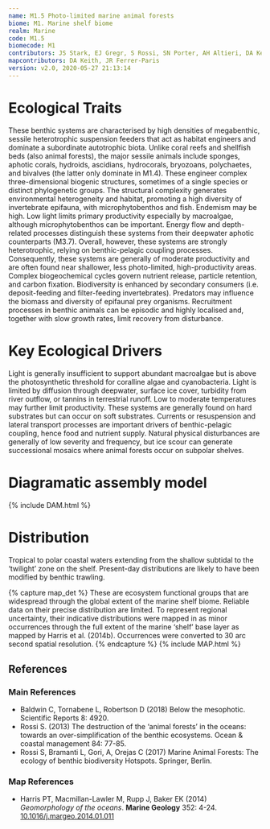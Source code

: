 ```yaml
---
name: M1.5 Photo-limited marine animal forests
biome: M1. Marine shelf biome
realm: Marine
code: M1.5
biomecode: M1
contributors: JS Stark, EJ Gregr, S Rossi, SN Porter, AH Altieri, DA Keith
mapcontributors: DA Keith, JR Ferrer-Paris
version: v2.0, 2020-05-27 21:13:14
---
```

# Ecological Traits
 
These benthic systems are characterised by high densities of megabenthic, sessile heterotrophic suspension feeders that act as habitat engineers and dominate a subordinate autotrophic biota. Unlike coral reefs and shellfish beds (also animal forests), the major sessile animals include sponges, aphotic corals, hydroids, ascidians, hydrocorals, bryozoans, polychaetes, and bivalves (the latter only dominate in M1.4). These engineer complex three-dimensional biogenic structures, sometimes of a single species or distinct phylogenetic groups. The structural complexity generates environmental heterogeneity and habitat, promoting a high diversity of invertebrate epifauna, with microphytobenthos and fish. Endemism may be high. Low light limits primary productivity especially by macroalgae, although microphytobenthos can be important. Energy flow and depth-related processes distinguish these systems from their deepwater aphotic counterparts (M3.7). Overall, however, these systems are strongly heterotrophic, relying on benthic-pelagic coupling processes. Consequently, these systems are generally of moderate productivity and are often found near shallower, less photo-limited, high-productivity areas. Complex biogeochemical cycles govern nutrient release, particle retention, and carbon fixation. Biodiversity is enhanced by secondary consumers (i.e. deposit-feeding and filter-feeding invertebrates). Predators may influence the biomass and diversity of epifaunal prey organisms. Recruitment processes in benthic animals can be episodic and highly localised and, together with slow growth rates, limit recovery from disturbance.
 
# Key Ecological Drivers
 
Light is generally insufficient to support abundant macroalgae but is above the photosynthetic threshold for coralline algae and cyanobacteria. Light is limited by diffusion through deepwater, surface ice cover, turbidity from river outflow, or tannins in terrestrial runoff. Low to moderate temperatures may further limit productivity. These systems are generally found on hard substrates but can occur on soft substrates. Currents or resuspension and lateral transport processes are important drivers of benthic-pelagic coupling, hence food and nutrient supply. Natural physical disturbances are generally of low severity and frequency, but ice scour can generate successional mosaics where animal forests occur on subpolar shelves.
 
# Diagramatic assembly model
 
{% include DAM.html %}
 
# Distribution
 
Tropical to polar coastal waters extending from the shallow subtidal to the ‘twilight’ zone on the shelf. Present-day distributions are likely to have been modified by benthic trawling.

{% capture map_det %}
These are ecosystem functional groups that are widespread through the global extent of the marine shelf biome. Reliable data on their precise distribution are limited. To represent regional uncertainty, their indicative distributions were mapped in as minor occurrences through the full extent of the marine ‘shelf’ base layer as mapped by Harris et al. (2014b). Occurrences were converted to 30 arc second spatial resolution.
{% endcapture %}
{% include MAP.html %}

## References
### Main References
* Baldwin C, Tornabene L, Robertson D (2018) Below the mesophotic. Scientific Reports 8: 4920.
* Rossi S. (2013) The destruction of the ‘animal forests’ in the oceans: towards an over-simplification of the benthic ecosystems. Ocean & coastal management 84: 77-85.
* Rossi S, Bramanti L, Gori, A, Orejas C (2017) Marine Animal Forests: The ecology of benthic biodiversity Hotspots. Springer, Berlin.
### Map References
* Harris PT, Macmillan-Lawler M, Rupp J, Baker EK (2014) *Geomorphology of the oceans*. **Marine Geology** 352: 4-24. [10.1016/j.margeo.2014.01.011](https://doi.org/10.1016/j.margeo.2014.01.011)
